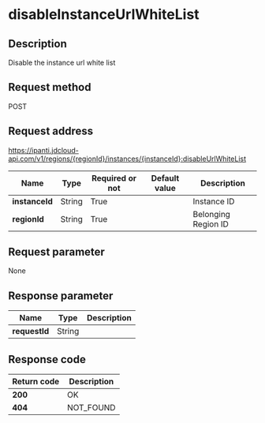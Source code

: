 # disableInstanceUrlWhiteList


## Description
Disable the instance url white list

## Request method
POST

## Request address
https://ipanti.jdcloud-api.com/v1/regions/{regionId}/instances/{instanceId}:disableUrlWhiteList

|Name|Type|Required or not|Default value|Description|
|---|---|---|---|---|
|**instanceId**|String|True| |Instance ID|
|**regionId**|String|True| |Belonging Region ID|

## Request parameter
None


## Response parameter
|Name|Type|Description|
|---|---|---|
|**requestId**|String| |



## Response code
|Return code|Description|
|---|---|
|**200**|OK|
|**404**|NOT_FOUND|
